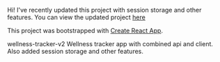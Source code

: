Hi! I've recently updated this project with session storage and other features. You can view the updated project [here](https://wellness-tracker-1.herokuapp.com/)

This project was bootstrapped with [Create React App](https://github.com/facebook/create-react-app).

wellness-tracker-v2
Wellness tracker app with combined api and client. Also added session storage and other features.
